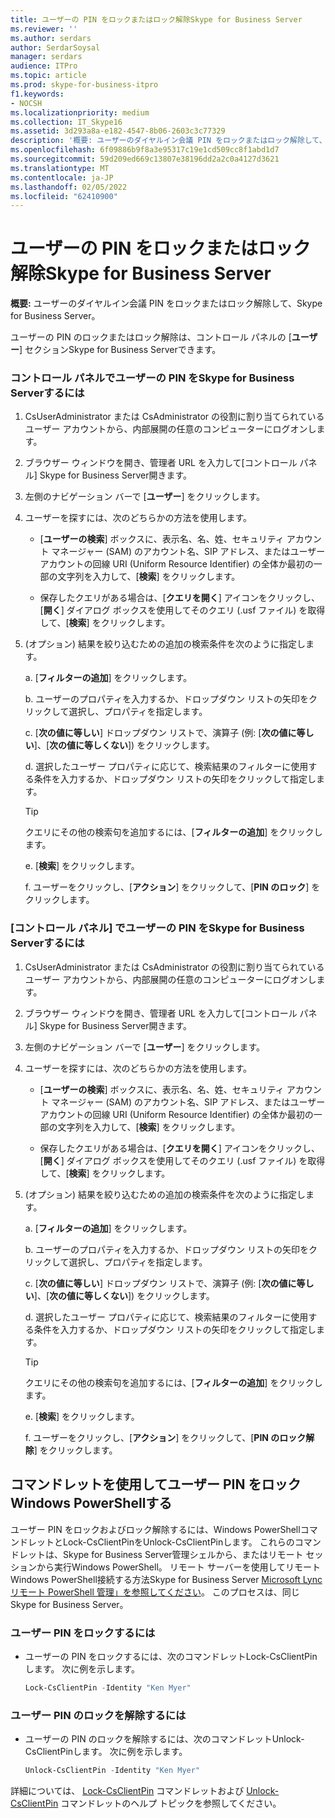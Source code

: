 ```yaml
---
title: ユーザーの PIN をロックまたはロック解除Skype for Business Server
ms.reviewer: ''
ms.author: serdars
author: SerdarSoysal
manager: serdars
audience: ITPro
ms.topic: article
ms.prod: skype-for-business-itpro
f1.keywords:
- NOCSH
ms.localizationpriority: medium
ms.collection: IT_Skype16
ms.assetid: 3d293a8a-e182-4547-8b06-2603c3c77329
description: '概要: ユーザーのダイヤルイン会議 PIN をロックまたはロック解除して、Skype for Business Server。'
ms.openlocfilehash: 6f09886b9f8a3e95317c19e1cd509cc8f1abd1d7
ms.sourcegitcommit: 59d209ed669c13807e38196dd2a2c0a4127d3621
ms.translationtype: MT
ms.contentlocale: ja-JP
ms.lasthandoff: 02/05/2022
ms.locfileid: "62410900"
---
```

# <a name="lock-or-unlock-a-user-pin-in-skype-for-business-server"></a>ユーザーの PIN をロックまたはロック解除Skype for Business Server
 
**概要:** ユーザーのダイヤルイン会議 PIN をロックまたはロック解除して、Skype for Business Server。
  
ユーザーの PIN のロックまたはロック解除は、コントロール パネルの [**ユーザー**] セクションSkype for Business Serverできます。
  
### <a name="to-lock-a-users-pin-in-skype-for-business-server-control-panel"></a>コントロール パネルでユーザーの PIN をSkype for Business Serverするには

1. CsUserAdministrator または CsAdministrator の役割に割り当てられているユーザー アカウントから、内部展開の任意のコンピューターにログオンします。
    
2. ブラウザー ウィンドウを開き、管理者 URL を入力して[コントロール パネル] Skype for Business Server開きます。  
    
3. 左側のナビゲーション バーで [**ユーザー**] をクリックします。
    
4. ユーザーを探すには、次のどちらかの方法を使用します。
    
    - [**ユーザーの検索**] ボックスに、表示名、名、姓、セキュリティ アカウント マネージャー (SAM) のアカウント名、SIP アドレス、またはユーザー アカウントの回線 URI (Uniform Resource Identifier) の全体か最初の一部の文字列を入力して、[**検索**] をクリックします。
    
    - 保存したクエリがある場合は、[**クエリを開く**] アイコンをクリックし、[**開く**] ダイアログ ボックスを使用してそのクエリ (.usf ファイル) を取得して、[**検索**] をクリックします。
    
5. (オプション) 結果を絞り込むための追加の検索条件を次のように指定します。
    
   a. [**フィルターの追加**] をクリックします。
    
   b. ユーザーのプロパティを入力するか、ドロップダウン リストの矢印をクリックして選択し、プロパティを指定します。
    
   c. [**次の値に等しい**] ドロップダウン リストで、演算子 (例: [**次の値に等しい**]、[**次の値に等しくない**]) をクリックします。
    
   d. 選択したユーザー プロパティに応じて、検索結果のフィルターに使用する条件を入力するか、ドロップダウン リストの矢印をクリックして指定します。
    
    > [!TIP]
    > クエリにその他の検索句を追加するには、[**フィルターの追加**] をクリックします。 
  
   e. [**検索**] をクリックします。
    
   f. ユーザーをクリックし、[**アクション**] をクリックして、[**PIN のロック**] をクリックします。
    
### <a name="to-unlock-a-users-pin-in-skype-for-business-server-control-panel"></a>[コントロール パネル] でユーザーの PIN をSkype for Business Serverするには

1. CsUserAdministrator または CsAdministrator の役割に割り当てられているユーザー アカウントから、内部展開の任意のコンピューターにログオンします。
    
2. ブラウザー ウィンドウを開き、管理者 URL を入力して[コントロール パネル] Skype for Business Server開きます。  
    
3. 左側のナビゲーション バーで [**ユーザー**] をクリックします。
    
4. ユーザーを探すには、次のどちらかの方法を使用します。
    
   - [**ユーザーの検索**] ボックスに、表示名、名、姓、セキュリティ アカウント マネージャー (SAM) のアカウント名、SIP アドレス、またはユーザー アカウントの回線 URI (Uniform Resource Identifier) の全体か最初の一部の文字列を入力して、[**検索**] をクリックします。
    
   - 保存したクエリがある場合は、[**クエリを開く**] アイコンをクリックし、[**開く**] ダイアログ ボックスを使用してそのクエリ (.usf ファイル) を取得して、[**検索**] をクリックします。
    
5. (オプション) 結果を絞り込むための追加の検索条件を次のように指定します。
    
   a. [**フィルターの追加**] をクリックします。
    
   b. ユーザーのプロパティを入力するか、ドロップダウン リストの矢印をクリックして選択し、プロパティを指定します。
    
   c. [**次の値に等しい**] ドロップダウン リストで、演算子 (例: [**次の値に等しい**]、[**次の値に等しくない**]) をクリックします。
    
   d. 選択したユーザー プロパティに応じて、検索結果のフィルターに使用する条件を入力するか、ドロップダウン リストの矢印をクリックして指定します。
    
    > [!TIP]
    > クエリにその他の検索句を追加するには、[**フィルターの追加**] をクリックします。 
  
   e. [**検索**] をクリックします。
    
   f. ユーザーをクリックし、[**アクション**] をクリックして、[**PIN のロック解除**] をクリックします。
    
## <a name="locking-and-unlocking-user-pins-by-using-windows-powershell-cmdlets"></a>コマンドレットを使用してユーザー PIN をロックWindows PowerShellする

ユーザー PIN をロックおよびロック解除するには、Windows PowerShellコマンドレットとLock-CsClientPinをUnlock-CsClientPinします。 これらのコマンドレットは、Skype for Business Server管理シェルから、またはリモート セッションから実行Windows PowerShell。 リモート サーバーを使用してリモート Windows PowerShell接続する方法Skype for Business Server [Microsoft Lync リモート PowerShell 管理」を参照してください](https://blog.insideo365.com/2011/08/remote-lync-powershell-administration/)。 このプロセスは、同じSkype for Business Server。
  
### <a name="to-lock-a-user-pin"></a>ユーザー PIN をロックするには

- ユーザーの PIN をロックするには、次のコマンドレットLock-CsClientPinします。 次に例を示します。
    
  ```PowerShell
  Lock-CsClientPin -Identity "Ken Myer"
  ```

### <a name="to-unlock-a-user-pin"></a>ユーザー PIN のロックを解除するには

- ユーザーの PIN のロックを解除するには、次のコマンドレットUnlock-CsClientPinします。 次に例を示します。
    
  ```PowerShell
  Unlock-CsClientPin -Identity "Ken Myer"
  ```

詳細については、 [Lock-CsClientPin](/powershell/module/skype/lock-csclientpin?view=skype-ps) コマンドレットおよび [Unlock-CsClientPin](/powershell/module/skype/unlock-csclientpin?view=skype-ps) コマンドレットのヘルプ トピックを参照してください。